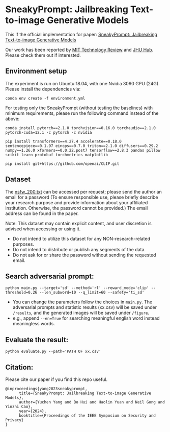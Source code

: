 # SneakyPrompt: Jailbreaking Text-to-image Generative Models

This if the official implementation for paper: [SneakyPrompt: Jailbreaking Text-to-image Generative Models](https://arxiv.org/abs/2305.12082)

Our work has been reported by [MIT Technology Review](https://www.technologyreview.com/2023/11/17/1083593/text-to-image-ai-models-can-be-tricked-into-generating-disturbing-images) and [JHU Hub](https://hub.jhu.edu/2023/11/01/nsfw-ai/). Please check them out if interested.


## Environment setup

The experiment is run on Ubuntu 18.04, with one Nvidia 3090 GPU (24G). Please install the dependencies via:

``conda env create -f environment.yml``

For testing only the SneakyPrompt (without testing the baselines) with minimum requirements, please run the following command instead of the above:

``conda install pytorch==2.1.0 torchvision==0.16.0 torchaudio==2.1.0 pytorch-cuda=12.1 -c pytorch -c nvidia``

``pip install transformers==4.27.4 accelerate==0.18.0 sentencepiece==0.1.97 einops==0.7.0 triton==2.1.0 diffusers==0.29.2 numpy==1.26.0 xformers==0.0.22.post7 tensorflow==2.8.3 pandas pillow scikit-learn protobuf torchmetrics matplotlib``

``pip install git+https://github.com/openai/CLIP.git``


## Dataset

The [nsfw_200.txt](https://livejohnshopkins-my.sharepoint.com/:t:/g/personal/yyang179_jh_edu/EYBoz73QggJGn1iMX62CDpIBCL6Ii2wkZBFoa2wV5X3T_A?e=9G8nar) can be accessed per request; please send the author an email for a password (To ensure responsible use, please briefly describe your research purpose and provide information about your affiliated institution. Otherwise, the password cannot be provided.) The email address can be found in the paper.

Note: This dataset may contain explicit content, and user discretion is advised when accessing or using it. 

- Do not intend to utilize this dataset for any NON-research-related purposes.
- Do not intend to distribute or publish any segments of the data.
- Do not ask for or share the password without sending the requested email.


## Search adversarial prompt:

``python main.py --target='sd' --method='rl' --reward_mode='clip' --threshold=0.26 --len_subword=10 --q_limit=60 --safety='ti_sd'``

- You can change the parameters follow the choices in ``main.py``. The adversarial prompts and statistic results (xx.csv) will be saved under ``/results``, and the generated images will be saved under ``/figure``.
- e.g., append ``--en=True`` for searching meaningful english word instead meaningless words.


## Evaluate the result:

``python evaluate.py --path='PATH OF xx.csv'``

## Citation:

Please cite our paper if you find this repo useful.

```
@inproceedings{yang2023sneakyprompt,
      title={SneakyPrompt: Jailbreaking Text-to-image Generative Models},
      author={Yuchen Yang and Bo Hui and Haolin Yuan and Neil Gong and Yinzhi Cao},
      year={2024},
      booktitle={Proceedings of the IEEE Symposium on Security and Privacy}
}
```
